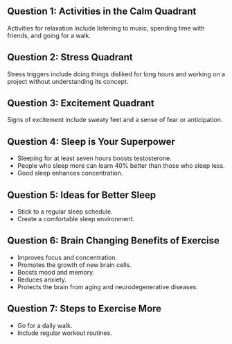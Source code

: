 ## Question 1: Activities in the Calm Quadrant

Activities for relaxation include listening to music, spending time with friends, and going for a walk.

## Question 2: Stress Quadrant

Stress triggers include doing things disliked for long hours and working on a project without understanding its concept.

## Question 3: Excitement Quadrant

Signs of excitement include sweaty feet and a sense of fear or anticipation.

## Question 4: Sleep is Your Superpower

- Sleeping for at least seven hours boosts testosterone.
- People who sleep more can learn 40% better than those who sleep less.
- Good sleep enhances concentration.

## Question 5: Ideas for Better Sleep

- Stick to a regular sleep schedule.
- Create a comfortable sleep environment.

## Question 6: Brain Changing Benefits of Exercise

- Improves focus and concentration.
- Promotes the growth of new brain cells.
- Boosts mood and memory.
- Reduces anxiety.
- Protects the brain from aging and neurodegenerative diseases.

## Question 7: Steps to Exercise More

- Go for a daily walk.
- Include regular workout routines.
